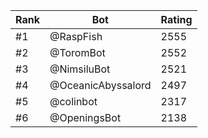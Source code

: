 Rank|Bot|Rating
---|---|---
#1|@RaspFish|2555
#2|@ToromBot|2552
#3|@NimsiluBot|2521
#4|@OceanicAbyssalord|2497
#5|@colinbot|2317
#6|@OpeningsBot|2138
